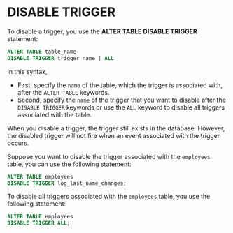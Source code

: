 # DISABLE TRIGGER

To disable a trigger, you use the **ALTER TABLE DISABLE TRIGGER** statement:

```SQL
ALTER TABLE table_name
DISABLE TRIGGER trigger_name | ALL
```

In this syntax,

- First, specify the `name` of the table, which the trigger is associated with, after the `ALTER TABLE` keywords.
- Second, specify the `name` of the trigger that you want to disable after the `DISABLE TRIGGER` keywords or use the `ALL` keyword to disable all triggers associated with the table.

When you disable a trigger, the trigger still exists in the database. However, the disabled trigger will not fire when an event associated with the trigger occurs.

Suppose you want to disable the trigger associated with the `employees` table, you can use the following statement:

```SQL
ALTER TABLE employees
DISABLE TRIGGER log_last_name_changes;
```

To disable all triggers associated with the `employees` table, you use the following statement:

```SQL
ALTER TABLE employees
DISABLE TRIGGER ALL;
```
